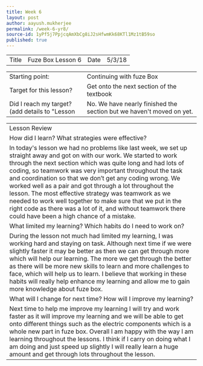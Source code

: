 ```yaml
---
title: Week 6
layout: post
author: aayush.mukherjee
permalink: /week-6-yr8/
source-id: 1yPf5j7PpjcqAmXbCg8iJ2sHfwmKk68KTl1Mz1tB59so
published: true
---
```

<table>
  <tr>
    <td>Title</td>
    <td>Fuze Box Lesson 6</td>
    <td>Date</td>
    <td>5/3/18</td>
  </tr>
</table>


<table>
  <tr>
    <td>Starting point:</td>
    <td>Continuing with fuze Box</td>
  </tr>
  <tr>
    <td>Target for this lesson?</td>
    <td>Get onto the next section of the textbook</td>
  </tr>
  <tr>
    <td>Did I reach my target? 
(add details to "Lesson </td>
    <td>No. We have nearly finished the section but we haven't moved on yet.</td>
  </tr>
</table>


<table>
  <tr>
    <td>Lesson Review</td>
  </tr>
  <tr>
    <td>How did I learn? What strategies were effective?</td>
  </tr>
  <tr>
    <td>In today's lesson we had no problems like last week, we set up straight away and got on with our work. We started to work through the next section which was quite long and had lots of coding, so teamwork was very important throughout the task and coordination so that we don’t get any coding wrong. We worked well as a pair and got through a lot throughout the lesson. The most effective strategy was teamwork as we needed to work well together to make sure that we put in the right code as there was a lot of it, and without teamwork there could have been a high chance of a mistake.</td>
  </tr>
  <tr>
    <td>What limited my learning? Which habits do I need to work on?</td>
  </tr>
  <tr>
    <td>During the lesson not much had limited my learning, I was working hard and staying on task. Although next time if we were slightly faster it may be better as then we can get through more which will help our learning. The more we get through the better as there will be more new skills to learn and more challenges to face, which will help us to learn. I believe that working in these habits will really help enhance my learning and allow me to gain more knowledge about fuze box.</td>
  </tr>
  <tr>
    <td>What will I change for next time? How will I improve my learning?</td>
  </tr>
  <tr>
    <td>Next time to help me improve my learning I will try and work faster as it will improve my learning and we will be able to get onto different things such as the electric components which is a whole new part in fuze box. Overall I am happy with the way I am learning throughout the lessons. I think if I carry on doing what I am doing and just speed up slightly I will really learn a huge amount and get through lots throughout the lesson.</td>
  </tr>
</table>


